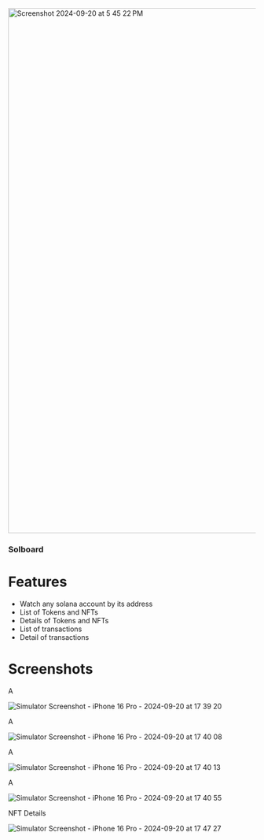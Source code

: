 <img width="1066" alt="Screenshot 2024-09-20 at 5 45 22 PM" src="https://github.com/user-attachments/assets/e950b0e7-6cd5-495e-996c-9aa880bcd992">

### Solboard

# Features

- Watch any solana account by its address
- List of Tokens and NFTs
- Details of Tokens and NFTs
- List of transactions
- Detail of transactions

# Screenshots

A

![Simulator Screenshot - iPhone 16 Pro - 2024-09-20 at 17 39 20](https://github.com/user-attachments/assets/6243cfd1-3951-4c3e-8c53-aece4b9d7d44)

A

![Simulator Screenshot - iPhone 16 Pro - 2024-09-20 at 17 40 08](https://github.com/user-attachments/assets/ff5ab84d-bf5d-4f11-9f51-192426eb462e)

A

![Simulator Screenshot - iPhone 16 Pro - 2024-09-20 at 17 40 13](https://github.com/user-attachments/assets/5b5f9c7b-37d6-442d-b355-bce64a609427)

A

![Simulator Screenshot - iPhone 16 Pro - 2024-09-20 at 17 40 55](https://github.com/user-attachments/assets/50de1cf4-7c68-4f0f-ae12-4bb76d3ebf41)

NFT Details

![Simulator Screenshot - iPhone 16 Pro - 2024-09-20 at 17 47 27](https://github.com/user-attachments/assets/7566c2fd-68ce-4bb7-9f4b-07179ba82c49)
